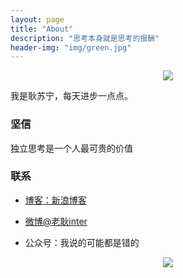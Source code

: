```yaml
---
layout: page
title: "About"
description: "思考本身就是思考的报酬"
header-img: "img/green.jpg"
---
```



<center>
    <p><img src="http://7xlfkx.com1.z0.glb.clouddn.com/white2.jpg" align="center"></p>
</center>

我是耿苏宁，每天进步一点点。

### 坚信
独立思考是一个人最可贵的价值

### 联系

- [博客：新浪博客](http://blog.sina.com.cn/gengsuning)

- [微博@老耿inter](http://weibo.com/intergeng)

- 公众号：我说的可能都是错的


<center>
    <p><img src="http://i173.photobucket.com/albums/w63/cnfeat/2015-08-29-2_zpsqj7po8eo.png" align="center"></p>
</center>
